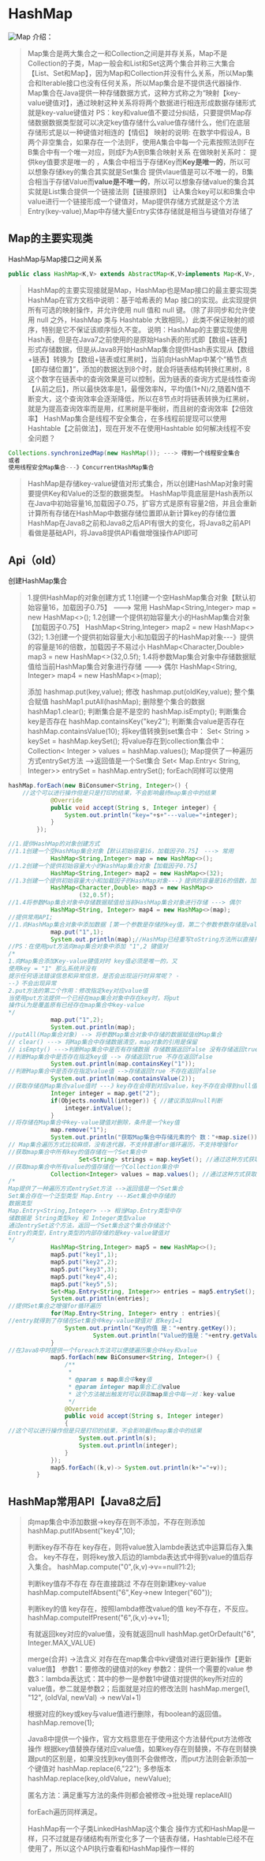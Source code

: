 # HashMap

![Map](img/Snipaste_2023-02-13_14-09-26.jpg)
介绍：
> Map集合是两大集合之一和Collection之间是并存关系，Map不是Collection的子类，Map一般会和List和Set这两个集合并称三大集合【List、Set和Map】，因为Map和Collection并没有什么关系，所以Map集合和Iterable接口也没有任何关系，所以Map集合是不提供迭代器操作.
> Map集合在Java提供一种存储数据方式，这种方式称之为“映射【key-value键值对】，通过映射这种关系将将两个数据进行相连形成数据存储形式就是key-value键值对
> PS：key和value值不要过分纠结，只要提供Map存储数据数据类型就可以决定key值存储什么value值存储什么，他们在底层存储形式是以一种键值对相连的【情侣】
> 映射的说明: 在数学中假设A，B两个非空集合，如果存在一个法则F，使用A集合中每一个元素按照法则F在B集合中有一个唯一对应，则成F为A到B集合映射关系
> 在做映射关系时：
> 提供key值要求是唯一的 ，A集合中相当于存储Key而**Key是唯一的**，所以可以想象存储key的集合其实就是Set集合
> 提供vlaue值是可以不唯一的，B集合相当于存储Value而**value是不唯一的**，所以可以想象存储value的集合其实就是List集合提供一个链接法则【链接原则】 让A集合key可以和B集合中value进行一个链接形成一个键值对，Map提供存储方式就是这个方法
> Entry(key-value),Map中存储大量Entry实体存储就是相当与键值对存储了

## Map的主要实现类

HashMap与Map接口之间关系

```java
public class HashMap<K,V> extends AbstractMap<K,V>implements Map<K,V>, Cloneable, Serializable
```

> HashMap的主要实现接就是Map，HashMap也是Map接口的最主要实现类
> HashMap在官方文档中说明：基于哈希表的 Map 接口的实现。此实现提供所有可选的映射操作，并允许使用 null 值和 null 键。（除了非同步和允许使用 null 之外，HashMap 类与 Hashtable 大致相同。）此类不保证映射的顺序，特别是它不保证该顺序恒久不变。
> 说明：HashMap的主要实现使用Hash表，但是在Java7之前使用的是原始Hash表的形式即【数组+链表】形式存储数据，但是从Java8开始HashMap集合提供Hash表实现从【数组+链表】转换为【数组+链表或红黑树】，当前向HashMap中某个“桶节点【即存储位置】”，添加的数据达到8个时，就会将链表结构转换红黑树，8这个数字在链表中的查询效果是可以控制，因为链表的查询方式是线性查询【从前之后】，所以最快效率是1，最慢效率N，平均值(1+N)/2,随着N值不断变大，这个查询效率会逐渐降低，所以在8节点时将链表转换为红黑树，就是为提高查询效率而是用，红黑树是平衡树，而且树的查询效率【2倍效率】
> HashMap集合是线程不安全集合，在多线程前提现可以使用Hashtable【之前做法】，现在开发不在使用Hashtable
> 如何解决线程不安全问题？

```java
Collections.synchronizedMap(new HashMap()); ---> 得到一个线程安全集合
或者
使用线程安全Map集合---》ConcurrentHashMap集合
```

> HashMap是存储key-value键值对形式集合，所以创建HashMap对象时需要提供Key和Value的泛型的数据类型。
> HashMap毕竟底层是Hash表所以在Java中初始容量16,加载因子0.75，扩容方式是原有容量2倍，并且会重新计算所有存储在HashMap中数据存储位置即从新计算key的存储位置
> HashMap在Java8之前和Java8之后API有很大的变化，将Java8之前API看做是基础API，将Java8提供API看做增强操作API即可

## Api（old）

创建HashMap集合
> 1.提供HashMap的对象创建方式
> 1.1创建一个空HashMap集合对象【默认初始容量16，加载因子0.75】 ---> 常用
> HashMap<String,Integer> map = new HashMap<>();
> 1.2创建一个提供初始容量大小的HashMap集合对象【加载因子0.75】
> HashMap<String,Integer> map2 = new HashMap<>(32);
> 1.3创建一个提供初始容量大小和加载因子的HashMap对象---》提供的容量是16的倍数，加载因子不易过小
> HashMap<Character,Double> map3 = new HashMap<>(32,0.5f);
> 1.4将参数Map集合对象中存储数据赋值给当前HashMap集合对象进行存储 ---> 偶尔
> HashMap<String, Integer> map4 = new HashMap<>(map);
>
> 添加 hashmap.put(key,value);
> 修改 hashmap.put(oldKey,value);
> 整个集合赋值 hashMap1.putAll(hashMap);
> 删除整个集合的数据 hashMap1.clear();
> 判断集合是不是空的 hashMap.isEmpty();
> 判断集合key是否存在 hashMap.containsKey("key2");
> 判断集合value是否存在 hashMap.containsValue(10);
> 将key值转换到set集合中： Set< String > keySet = hashMap.keySet();
> 将value存在到collection集合中：
> Collection< Integer > values = hashMap.values();
> Map提供了一种遍历方式entrySet方法 -->返回值是一个Set集合
> Set< Map.Entry< String, Integer>> entrySet = hashMap.entrySet();
>forEach同样可以使用

```java
hashMap.forEach(new BiConsumer<String, Integer>() {
    //这个可以进行操作但是只是打印的结果，不会影响最终map集合中的结果
            @Override
            public void accept(String s, Integer integer) {
                System.out.println("key="+s+"---value="+integer);
            }
        });
```

```java
//1.提供HashMap的对象创建方式
//1.1创建一个空HashMap集合对象【默认初始容量16，加载因子0.75】 ---> 常用
            HashMap<String,Integer> map = new HashMap<>();
//1.2创建一个提供初始容量大小的HashMap集合对象【加载因子0.75】
            HashMap<String,Integer> map2 = new HashMap<>(32);
//1.3创建一个提供初始容量大小和加载因子的HashMap对象---》提供的容量是16的倍数，加载因子不易过小
            HashMap<Character,Double> map3 = new HashMap<>
                    (32,0.5f);
//1.4将参数Map集合对象中存储数据赋值给当前HashMap集合对象进行存储 ---> 偶尔
            HashMap<String, Integer> map4 = new HashMap<>(map);
//提供常用API;
//1.向HashMap集合对象中添加数据 [第一个参数是存储的key值，第二个参数参数存储是value值]
            map.put("1",1);
            System.out.println(map);//HashMap已经重写toString方法所以直接打印集合对象查看结果
//PS：在使用put方法向map集合对象中添加 "1",2 键值对
/*
1.向Map集合添加Key-value键值对时 key值必须是唯一的，又
使用key = "1" 那么系统并没有
提示任何语法错误信息和异常信息，是否会出现运行时异常呢？ -
--》不会出现异常
2.put方法的第二个作用：修改指定key对应value值
当使用put方法提供一个已经在map集合对象中存在key时，将put
操作认为是覆盖原有已经存在map集合中key-value
*/
            map.put("1",2);
            System.out.println(map);
//putAll(Map集合对象) --> 将参数Map集合对象中存储的数据赋值给Map集合
// clear() ---> 将Map集合中存储数据清空，map对象的引用是保留
// isEmpty() --->判断Map集合中是否有存储数据 存储数据返回false 没有存储返回true
//判断Map集合中是否存在指定key值 --> 存储返回true 不存在返回false
            System.out.println(map.containsKey("1"));
//判断Map集合中是否存在指定value值 -->存储返回true 不存在返回false
            System.out.println(map.containsValue(2));
//获取存储在Map集合value值时 ---》key存在会得到对应value，key不存在会得到null值
            Integer integer = map.get("2");
            if(Objects.nonNull(integer)) { //建议添加非null判断
                integer.intValue();
            }
//将存储在Map集合中key-value键值对删除，条件是一个key值
            map.remove("1");
            System.out.println("获取Map集合中存储元素的个 数："+map.size());
// Map集合遍历方式比较麻烦，没有迭代器，不支持普通for循环遍历，不支持增强for
//获取map集合中所有key的值存储在一个Set集合中
                    Set<String> strings = map.keySet(); //通过这种方式获取到所有key
//获取map集合中所有value的值存储在一个Collection集合中
            Collection<Integer> values = map.values(); //通过这种方式获取到所有value值
/*
Map提供了一种遍历方式entrySet方法 -->返回值是一个Set集合
Set集合存在一个泛型类型 Map.Entry ---》Set集合中存储的
数据类型
Map.Entry<String,Integer> --> 相当Map.Entry类型中存
储数据是 String类型key 和 Integer类型value
通过entrySet这个方法，返回一个Set集合这个集合存储这个
Entry的类型，Entry类型的内部存储的是key-value键值对
*/
            HashMap<String,Integer> map5 = new HashMap<>();
            map5.put("key1",1);
            map5.put("key2",2);
            map5.put("key3",3);
            map5.put("key4",4);
            map5.put("key5",5);
            Set<Map.Entry<String, Integer>> entries = map5.entrySet();
            System.out.println(entries);
//提供Set集合之增强for循环遍历
            for(Map.Entry<String, Integer> entry : entries){
//entry就得到了存储在Set集合中key-value键值对 即key1=1
                System.out.println("Key的值 是："+entry.getKey());
                        System.out.println("Value的值是："+entry.getValue());
            }
//在Java8中时提供一个foreach方法可以便捷遍历集合中key和value
            map5.forEach(new BiConsumer<String, Integer>() {
                /**
                 *
                 * @param s map集合中key值
                 * @param integer map集合汇总value
                 * 这个方法被出触发时可以获取map集合中每一对：key-value
                 */
                @Override
                public void accept(String s, Integer integer)
                {
//这个可以进行操作但是只是打印的结果，不会影响最终map集合中的结果
                    System.out.println(s);
                    System.out.println(integer);
                }
            });
            map5.forEach((k,v)-> System.out.println(k+"="+v));
        }
```

## HashMap常用API【Java8之后】

> 向map集合中添加数据->key存在则不添加，不存在则添加
> hashMap.putIfAbsent("key4",10);
>
> 判断key存不存在
> key存在，则将value放入lambde表达式中运算后存入集合。
> key不存在，则将key放入后边的lambda表达式中得到value的值后存入集合。
> hashMap.compute("0",(k,v)->v==null?1:2);
>
> 判断key值存不存在
> 存在直接跳过
> 不存在则新建key-value
> hashMap.computeIfAbsent("6",Key->new Integer("60"));
>
> 判断key的值
> key存在，按照lambda修改value的值
> key不存在，不反应。
> hashMap.computeIfPresent("6",(k,v)->v+1);
>
> 有就返回key对应的value值，没有就返回null
> hashMap.getOrDefault("6", Integer.MAX_VALUE)
>
> merge(合并) ->法含义 对存在在map集合中kv键值对进行更新操作【更新value值】
> 参数1：要修改的键值对的key
> 参数2：提供一个需要的value
> 参数3：lambda表达式：其中的参一是参数1中键值对提供的key所对应的value值，参二就是参数2；后面就是对应的修改法则
> hashMap.merge(1, "12", (oldVal, newVal) -> newVal+1)
>
> 根据对应的key或key与value值进行删除，有boolean的返回值。
> hashMap.remove(1);
>
> Java8中提供一个操作，官方文档意思在于使用这个方法替代put方法修改操作
> 根据key值替换存储对应value值，如果key存在则替换，不存在则替换
>跟put的区别是，如果没找到key值则不会做修改，而put方法则会新添加一个键值对
> hashMap.replace(6,"22");
> 多参版本hashMap.replace(key,oldValue，newValue);
>
> 匿名方法：满足重写方法的条件则都会被修改->批处理
> replaceAll()
>
> forEach遍历同样满足。
>
> HashMap有一个子类LinkedHashMap这个集合 操作方式和HashMap是一样，只不过就是存储结构有所变化多了一个链表存储，Hashtable已经不在使用了，所以这个API执行查看和HashMap操作一样的
